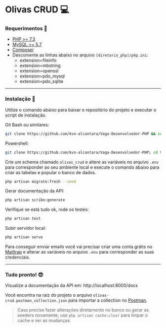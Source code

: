 # Olivas CRUD 💻

### Requerimentos 🤔
- [PHP >= 7.3](https://www.php.net/downloads)
- [MySQL >= 5.7](https://dev.mysql.com/downloads/mysql/)
- [Composer](https://getcomposer.org/download/)
- Descomente as linhas abaixo no arquivo `[diretorio_php]/php.ini`:
    - extension=fileinfo
    - extension=mbstring
    - extension=openssl
    - extension=pdo_mysql
    - extension=pdo_sqlite

---

### Instalação 🥱

Utilize o comando abaixo para baixar o repositório do projeto e executar o script de instalação.

Git Bash ou similares:
```bash
git clone https://github.com/kvn-alcantara/Vaga-Desenvolvedor-PHP && cd Vaga-Desenvolvedor-PHP && sh ./scripts/install.sh
```
Powershell:
```bash
git clone https://github.com/kvn-alcantara/Vaga-Desenvolvedor-PHP; cd Vaga-Desenvolvedor-PHP; ./scripts/install.sh
```

Crie um schema chamado `olivas_crud` e altere as variáveis no arquivo `.env` para corresponder ao seu ambiente local e execute o comando abaixo para criar as tabelas e popular o banco de dados.
```bash
php artisan migrate:fresh --seed
```

Gerar documentação da API:
```bash
php artisan scribe:generate
```

Verifique se está tudo ok, rode os testes:
```bash
php artisan test
```

Subir servidor local:
```bash
php artisan serve
```

Para conseguir enviar emails você vai precisar criar uma conta grátis no [Mailtrap](https://mailtrap.io/) e alterar as variáveis no arquivo `.env` para corresponder as suas credenciais.

---

### Tudo pronto! 😎

Visualize a documentação da API em: http://localhost:8000/docs

Você encontra na raiz do projeto o arquivo `olivas-crud.postman_collection.json` para importar a collection no [Postman](https://www.postman.com/downloads/).

> Caso precise fazer alterações diretamente no banco ou gerar as seeders novamente, use `php artisan cache:clear` para limpar o cache e ver as mudanças.
